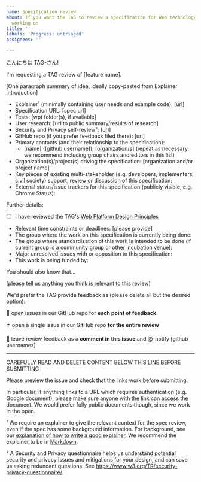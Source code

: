 ```yaml
---
name: Specification review
about: If you want the TAG to review a specification for Web technology that you're
  working on
title: ''
labels: 'Progress: untriaged'
assignees: ''

---
```


こんにちは TAG-さん!

I'm requesting a TAG review of [feature name].

[One paragraph summary of idea, ideally copy-pasted from Explainer introduction]

  - Explainer¹ (minimally containing user needs and example code): [url]
  - Specification URL: [spec url]
  - Tests: [wpt folder(s), if available]
  - User research: [url to public summary/results of research]
  - Security and Privacy self-review²: [url]
  - GitHub repo (if you prefer feedback filed there): [url]
  - Primary contacts (and their relationship to the specification):
      - [name] ([github username]), [organization/s] (repeat as necessary, we recommend including group chairs and editors in this list)
  - Organization(s)/project(s) driving the specification: [organization and/or project name]
  - Key pieces of existing multi-stakeholder (e.g. developers, implementers, civil society) support, review or discussion of this specification:
  - External status/issue trackers for this specification (publicly visible, e.g. Chrome Status):

Further details:

  - [ ] I have reviewed the TAG's [Web Platform Design Principles](https://www.w3.org/TR/design-principles/)
  - Relevant time constraints or deadlines: [please provide]
  - The group where the work on this specification is currently being done:
  - The group where standardization of this work is intended to be done (if current group is a community group or other incubation venue):
  - Major unresolved issues with or opposition to this specification:
  - This work is being funded by:

You should also know that...

[please tell us anything you think is relevant to this review]

We'd prefer the TAG provide feedback as (please delete all but the desired option):

  🐛 open issues in our GitHub repo for **each point of feedback**

  ☂️ open a single issue in our GitHub repo **for the entire review**

  💬 leave review feedback as a **comment in this issue** and @-notify [github usernames]

------------------------------------------------------------------------------------
CAREFULLY READ AND DELETE CONTENT BELOW THIS LINE BEFORE SUBMITTING

Please preview the issue and check that the links work before submitting.

In particular, if anything links to a URL which requires authentication (e.g. Google document), please make sure anyone with the link can access the document. We would prefer fully public documents though, since we work in the open.

¹ We require an explainer to give the relevant context for the spec review, even if the spec has some background information. For background, see our [explanation of how to write a good explainer](https://tag.w3.org/explainers/). We recommend the explainer to be in [Markdown](https://github.github.com/gfm/).

² A Security and Privacy questionnaire helps us understand potential security and privacy issues and mitigations for your design, and can save us asking redundant questions. See https://www.w3.org/TR/security-privacy-questionnaire/.
